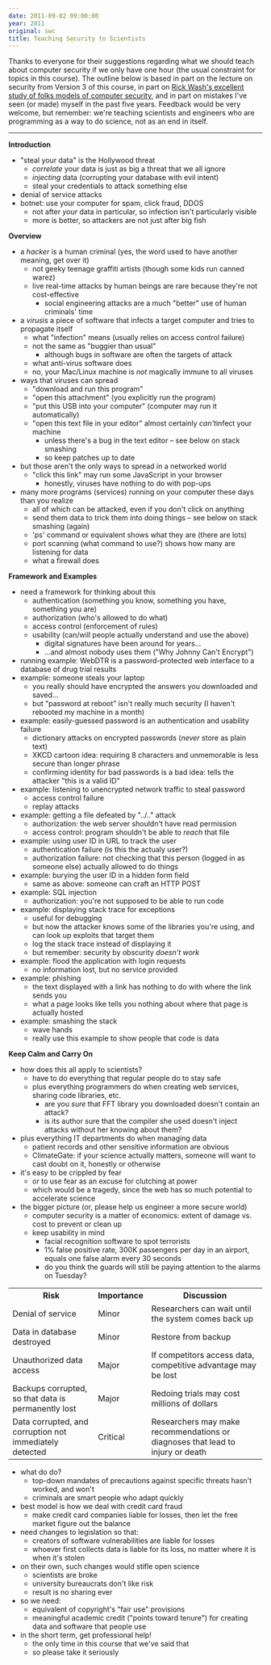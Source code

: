 ```yaml
---
date: 2011-09-02 09:00:00
year: 2011
original: swc
title: Teaching Security to Scientists
---
```

<p>Thanks to everyone for their suggestions regarding what we should teach about computer security if we only have one hour (the usual constraint for topics in this course). The outline below is based in part on the lecture on security from Version 3 of this course, in part on <a href="http://www.rickwash.com/papers/rwash-homesec-soups10-final.pdf">Rick Wash's excellent study of folks models of computer security</a>, and in part on mistakes I've seen (or made) myself in the past five years. Feedback would be very welcome, but remember: we're teaching scientists and engineers who are programming as a way to do science, not as an end in itself.</p>
<hr />
<p><strong>Introduction</strong></p>
<ul>
<li>"steal your data" is the Hollywood threat
<ul>
<li><em>correlate</em> your data is just as big a threat that we all ignore</li>
<li><em>injecting</em> data (corrupting your database with evil intent)</li>
<li>steal your credentials to attack something else</li>
</ul>
</li>
<li>denial of service attacks</li>
<li>botnet: use your computer for spam, click fraud, DDOS
<ul>
<li>not after <em>your</em> data in particular, so infection isn't particularly visible</li>
<li>more is better, so attackers are not just after big fish</li>
</ul>
</li>
</ul>
<p><strong>Overview</strong></p>
<ul>
<li>a <em>hacker </em>is a human criminal (yes, the word used to have another meaning, get over it)
<ul>
<li>not geeky teenage graffiti artists (though some kids run canned warez)</li>
<li>live real-time attacks by human beings are rare because they're not cost-effective
<ul>
<li>social engineering attacks are a much "better" use of human criminals' time</li>
</ul>
</li>
</ul>
</li>
<li>a <em>virus</em>is a piece of software that infects a target computer and tries to propagate itself
<ul>
<li>what "infection" means (usually relies on access control failure)</li>
<li>not the same as "buggier than usual"
<ul>
<li>although bugs in software are often the targets of attack</li>
</ul>
</li>
<li>what anti-virus software does</li>
<li>no, your Mac/Linux machine is <em>not</em> magically immune to all viruses</li>
</ul>
</li>
<li>ways that viruses can spread
<ul>
<li>"download and run this program"</li>
<li>"open this attachment" (you explicitly run the program)</li>
<li>"put this USB into your computer" (computer may run it automatically)</li>
<li>"open this text file in your editor" almost certainly <em>can't</em>infect your machine
<ul>
<li>unless there's a bug in the text editor – see below on stack smashing</li>
<li>so keep patches up to date</li>
</ul>
</li>
</ul>
</li>
<li>but those aren't the only ways to spread in a networked world
<ul>
<li>"click this link" may run some JavaScript in your browser
<ul>
<li>honestly, viruses have nothing to do with pop-ups</li>
</ul>
</li>
</ul>
</li>
<li>many more programs (services) running on your computer these days than you realize
<ul>
<li>all of which can be attacked, even if you don't click on anything</li>
<li>send them data to trick them into doing things – see below on stack smashing (again)</li>
<li>'ps' command or equivalent shows what they are (there are lots)</li>
<li>port scanning (what command to use?) shows how many are listening for data</li>
<li>what a firewall does</li>
</ul>
</li>
</ul>
<p><strong>Framework and Examples</strong></p>
<ul>
<li>need a framework for thinking about this
<ul>
<li>authentication (something you know, something you have, something you are)</li>
<li>authorization (who's allowed to do what)</li>
<li>access control (enforcement of rules)</li>
<li>usability (can/will people actually understand and use the above)
<ul>
<li>digital signatures have been around for years...</li>
<li>...and almost nobody uses them ("Why Johnny Can't Encrypt")</li>
</ul>
</li>
</ul>
</li>
<li>running example: WebDTR is a password-protected web interface to a database of drug trial results</li>
<li>example: someone steals your laptop
<ul>
<li>you really should have encrypted the answers you downloaded and saved...</li>
<li>but "password at reboot" isn't really much security (I haven't rebooted my machine in a month)</li>
</ul>
</li>
<li>example: easily-guessed password is an authentication and usability failure
<ul>
<li>dictionary attacks on encrypted passwords (<em>never</em> store as plain text)</li>
<li>XKCD cartoon idea: requiring 8 characters and unmemorable is less secure than longer phrase</li>
<li>confirming identity for bad passwords is a bad idea: tells the attacker "this is a valid ID"</li>
</ul>
</li>
<li>example: listening to unencrypted network traffic to steal password
<ul>
<li>access control failure</li>
<li>replay attacks</li>
</ul>
</li>
<li>example: getting a file defeated by "../.." attack
<ul>
<li>authorization: the web server shouldn't have read permission</li>
<li>access control: program shouldn't be able to <em>reach</em> that file</li>
</ul>
</li>
<li>example: using user ID in URL to track the user
<ul>
<li>authentication failure (is this the actualy user?)</li>
<li>authorization failure: not checking that this person (logged in as someone else) actually allowed to do things</li>
</ul>
</li>
<li>example: burying the user ID in a hidden form field
<ul>
<li>same as above: someone can craft an HTTP POST</li>
</ul>
</li>
<li>example: SQL injection
<ul>
<li>authorization: you're not supposed to be able to run code</li>
</ul>
</li>
<li>example: displaying stack trace for exceptions
<ul>
<li>useful for debugging</li>
<li>but now the attacker knows some of the libraries you're using, and can look up exploits that target them</li>
<li>log the stack trace instead of displaying it</li>
<li>but remember: security by obscurity <em>doesn't work</em></li>
</ul>
</li>
<li>example: flood the application with login requests
<ul>
<li>no information lost, but no service provided</li>
</ul>
</li>
<li>example: phishing
<ul>
<li>the text displayed with a link has nothing to do with where the link sends you</li>
<li>what a page looks like tells you nothing about where that page is actually hosted</li>
</ul>
</li>
<li>example: smashing the stack
<ul>
<li>wave hands</li>
<li>really use this example to show people that code is data</li>
</ul>
</li>
</ul>
<p><strong>Keep Calm and Carry On</strong></p>
<ul>
<li>how does this all apply to scientists?
<ul>
<li>have to do everything that regular people do to stay safe</li>
<li>plus everything programmers do when creating web services, sharing code libraries, etc.
<ul>
<li>are you <em>sure</em> that FFT library you downloaded doesn't contain an attack?</li>
<li>is its author sure that the compiler she used doesn't inject attacks without her knowing about them?</li>
</ul>
</li>
</ul>
</li>
<li>plus everything IT departments do when managing data
<ul>
<li>patient records and other sensitive information are obvious</li>
<li>ClimateGate: if your science actually matters, someone will want to cast doubt on it, honestly or otherwise</li>
</ul>
</li>
<li>it's easy to be crippled by fear
<ul>
<li>or to use fear as an excuse for clutching at power</li>
<li>which would be a tragedy, since the web has so much potential to accelerate science</li>
</ul>
</li>
<li>the bigger picture (or, please help us engineer a more secure world)
<ul>
<li>computer security is a matter of economics: extent of damage vs. cost to prevent or clean up</li>
<li>keep usability in mind
<ul>
<li>facial recognition software to spot terrorists</li>
<li>1% false positive rate, 300K passengers per day in an airport, equals one false alarm every 30 seconds</li>
<li>do you think the guards will still be paying attention to the alarms on Tuesday?</li>
</ul>
</li>
</ul>
</li>
</ul>
<table>
<tbody>
<tr>
<th>Risk</th>
<th>Importance</th>
<th>Discussion</th>
</tr>
<tr>
<td>Denial of service</td>
<td>Minor</td>
<td>Researchers can wait until the system comes back up</td>
</tr>
<tr>
<td>Data in database destroyed</td>
<td>Minor</td>
<td>Restore from backup</td>
</tr>
<tr>
<td>Unauthorized data access</td>
<td>Major</td>
<td>If competitors access data, competitive advantage may be lost</td>
</tr>
<tr>
<td>Backups corrupted, so that data is permanently lost</td>
<td>Major</td>
<td>Redoing trials may cost millions of dollars</td>
</tr>
<tr>
<td>Data corrupted, and corruption not immediately detected</td>
<td>Critical</td>
<td>Researchers may make recommendations or diagnoses that lead to injury or death</td>
</tr>
</tbody>
</table>
<ul>
<li>what do do?
<ul>
<li>top-down mandates of precautions against specific threats hasn't worked, and won't</li>
<li>criminals are smart people who adapt quickly</li>
</ul>
</li>
<li>best model is how we deal with credit card fraud
<ul>
<li>make credit card companies liable for losses, then let the free market figure out the balance</li>
</ul>
</li>
<li>need changes to legislation so that:
<ul>
<li>creators of software vulnerabilities are liable for losses</li>
<li>whoever first collects data is liable for its loss, no matter where it is when it's stolen</li>
</ul>
</li>
<li>on their own, such changes would stifle open science
<ul>
<li>scientists are broke</li>
<li>university bureaucrats don't like risk</li>
<li>result is no sharing ever</li>
</ul>
</li>
<li>so we need:
<ul>
<li>equivalent of copyright's "fair use" provisions</li>
<li>meaningful academic credit ("points toward tenure") for creating data and software that people use</li>
</ul>
</li>
<li>in the short term, get professional help!
<ul>
<li>the only time in this course that we've said that</li>
<li>so please take it seriously</li>
</ul>
</li>
</ul>
